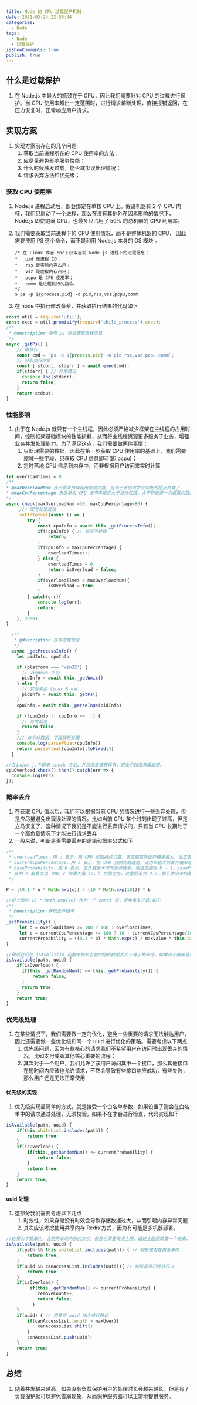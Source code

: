 ```yaml
---
title: Node 的 CPU 过载保护机制
date: 2021-03-24 22:50:44
categories:
  - Node
tags:
  - Node
  - 过载保护
isShowComments: true
publish: true
---
```


## 什么是过载保护

1. 在 Node.js 中最大的瓶颈在于 CPU，因此我们需要针对 CPU 的过载进行保护。当 CPU 使用率超出一定范围时，进行请求熔断处理，直接报错返回，在压力恢复时，正常响应用户请求。

## 实现方案

1. 实现方案前存在的几个问题:
   1. 获取当前进程所在的 CPU 使用率的方法；
   2. 应尽量避免影响服务性能；
   3. 什么时候触发过载，能否减少误处理情况；
   4. 请求丢弃方法和优先级；

### 获取 CPU 使用率

1. Node.js 进程启动后，都会绑定在单核 CPU 上。假设机器有 2 个 CPU 内核，我们只启动了一个进程，那么在没有其他外在因素影响的情况下，Node.js 即使跑满 CPU，也最多只占用了 50% 的总机器的 CPU 利用率。
2. 我们需要获取当前进程下的 CPU 使用情况，而不是整体机器的 CPU， 因此需要使用 PS 这个命令，而不是利用 Node.js 本身的 OS 模块 。

   ```text
   /* 在 Linux 或者 Mac下获取当前 Node.js 进程下的进程信息：
   *   pid 是进程 ID；
   *   rss 是实际内存占用；
   *   vsz 是虚拟内存占用；
   *   pcpu 是 CPU 使用率；
   *   comm 是进程执行的指令。
   */
   $ ps -p ${process.pid} -o pid,rss,vsz,pcpu,comm
   ```

3. 在 node 中执行修改命令，并获取执行结果的代码如下

```js
const util = require('util');
const exec = util.promisify(require('child_process').exec);
/**
 * @description 使用 ps 命令获取进程信息
 */
async _getPs() {
    // 命令行
    const cmd = `ps -p ${process.pid} -o pid,rss,vsz,pcpu,comm`;
    // 获取执行结果
    const { stdout, stderr } = await exec(cmd);
    if(stderr) { // 异常情况
      console.log(stderr);
      return false;
    }
    return stdout;
}
```

### 性能影响

1. 由于在 Node.js 就只有一个主线程，因此必须严格减少框架在主线程的占用时间，控制框架基础模块的性能损耗，从而将主线程资源更多服务于业务，增强业务并发处理能力。为了满足这点，我们需要做两件事情：
   1. 只处理需要的数据，因此在第一步获取 CPU 使用率的基础上，我们需要缩减一些字段，只获取 CPU 信息即可(即 pcpu)；
   2. 定时落地 CPU 信息到内存中，而非根据用户访问来实时计算

```js
let overloadTimes = 0
/**
* @maxOverloadNum 表示最大持续超出负载次数，当大于该值时才会判断为超出负载了
* @maxCpuPercentage 表示单次 CPU 使用率是否大于该分位值，大于则记录一次超载次数。
*/
async check(maxOverloadNum =30, maxCpuPercentage=80) {
     /// 定时处理逻辑
     setInterval(async () => {
        try {
            const cpuInfo = await this._getProcessInfo();
            if(!cpuInfo) { // 异常不处理
                return;
            }
            if(cpuInfo > maxCpuPercentage) {
                overloadTimes++;
            } else {
                overloadTimes = 0;
                return isOverload = false;
            }
            if(overloadTimes > maxOverloadNum){
                isOverload = true;
            }
        } catch(err){
            console.log(err);
            return;
        }
    }, 2000);
}

  /**
   * @description 获取进程信息
   */
  async _getProcessInfo() {
    let pidInfo, cpuInfo

    if (platform === 'win32') {
      // windows 平台
      pidInfo = await this._getWmic()
    } else {
      // 其他平台 linux & mac
      pidInfo = await this._getPs()
    }
    cpuInfo = await this._parseInOs(pidInfo)

    if (!cpuInfo || cpuInfo == '') {
      // 异常处理
      return false
    }
    /// 命令行数据，字段解析处理
    console.log(parseFloat(cpuInfo))
    return parseFloat(cpuInfo).toFixed(4)
  }

//在index.js中调用 check 方法，并且用来捕获异常，避免引起服务器崩溃。
cpuOverload.check().then().catch(err => {
  console.log(err)
});
```

### 概率丢弃

1. 在获取 CPU 值以后，我们可以根据当前 CPU 的情况进行一些丢弃处理，但是应尽量避免出现误处理的情况。比如当前 CPU 某个时刻出现了过高，但是立马恢复了，这种情况下我们是不能进行丢弃请求的，只有当 CPU 长期处于一个高负载情况下才能进行请求丢弃
2. 一般来说，判断是否需要丢弃的逻辑和概率公式如下

```js
/**
 * overloadTimes，用 o 表示，指 CPU 过载持续次数，该值越高则丢弃概率越大，设定取值范围为 0 ~ 10；overloadTimes 可以看作是直线型，但是影响系数为 0.1
 * currentCpuPercentage，用 c 表示，指 CPU 当前负载越高，占用率越大则丢弃概率越大，这里设定范围为 0 ~ 10，10 代表是最大值 100% ； currentCpuPercentage 则是一个指数型增长模型。
 * baseProbability，用 b 表示，是负载最大时的丢弃概率，取值范围为 0 ~ 1。baseProbability 我们也可以看作是直线型；但是影响系数为 1
 * 其中 o 取最大值 100，c 取最大值 10，b 为固定值，这里假设为 0.7，那么求出来的最大概率是 0.7 ；那么在 o 为 30，c 为 90 的概率则是 0.19 ，因此会丢弃 19% 的用户请求。
 */

P = ((0.1 * o * Math.exp(c)) / (10 * Math.exp(10))) * b

//将上面的 10 * Math.exp(10) 作为一个 const 值，避免重复计算,如下
/**
 * @description 获取丢弃概率
 */
_setProbability() {
     let o = overloadTimes >= 100 ? 100 : overloadTimes;
     let c = currentCpuPercentage >= 100 ? 10 : currentCpuPercentage/10;
     currentProbability = ((0.1 * o) * Math.exp(c) / maxValue * this.baseProbability).toFixed(4);
}

//最后我们在 isAvailable 函数中判断当前的随机数是否大于等于概率值，如果小于概率值则丢弃该请求，大于则认为允许请求继续访问，
isAvailable(path, uuid) {
    if(isOverload) {
      if(this._getRandomNum() <= this._getProbability()) {
          return false;
      }
      return true;
    }
    return true;
}
```

### 优先级处理

1. 在某些情况下，我们需要做一定的优化，避免一些重要的请求无法触达用户，因此还需要做一些优化级和同一个 uuid 进行优化的策略。需要考虑以下两点
   1. 优先级问题，因为有些核心的请求我们不希望用户在访问时出现丢弃的情况，比如支付或者其他核心重要的流程；
   2. 其次对于一个用户，我们允许了该用户访问其中一个接口，那么其他接口在短时间内应该也允许请求，不然会导致有些接口响应成功，有些失败，那么用户还是无法正常使用

#### 优先级的实现

1. 优先级实现最简单的方式，就是接受一个白名单参数，如果设置了则会在白名单中的请求通过处理，无须校验，如果不在才会进行检查，代码实现如下

```js
isAvailable(path, uuid) {
    if(this.whiteList.includes(path)) {
        return true;
    }
    if(isOverload) {
        if(this._getRandomNum() <= currentProbability) {
            return false;
        }
        return true;
    }
    return true;
}
```

#### uuid 处理

1. 这部分我们需要考虑以下几点
   1. 时效性，如果存储没有时效会导致存储数据过大，从而引起内存异常问题
   2. 其次应该考虑使用共享内存 Redis 方式，因为有可能是多机器部署。

```js
//这里为了简单化，会使用本地内存的方式，但是也需要考虑上限，超过上限剔除第一个元素，
isAvailable(path, uuid) {
    if(path && this.whiteList.includes(path)) { // 判断是否在白名单内
        return true;
    }
    if(uuid && canAccessList.includes(uuid)){ // 判断是否已经放行过
        return true;
    }
    if(isOverload) {
         if(this._getRandomNum() <= currentProbability) {
            removeCount++;
            return false;
          }
    }
    if(uuid) { // 需要将 uuid 加入放行数组
        if(canAccessList.length > maxUser){
            canAccessList.shift()
        }
        canAccessList.push(uuid);
    }
    return true;
}

```

## 总结

1. 随着并发越来越高，如果没有负载保护用户的处理时长会越来越长，但是有了负载保护就可以避免雪崩现象，从而保护服务器可以正常地提供服务。
